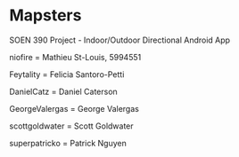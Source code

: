# Mapsters
SOEN 390 Project - Indoor/Outdoor Directional Android App

niofire         = Mathieu St-Louis, 5994551

Feytality       = Felicia Santoro-Petti

DanielCatz      = Daniel Caterson

GeorgeValergas  = George Valergas

scottgoldwater  = Scott Goldwater

superpatricko   = Patrick Nguyen